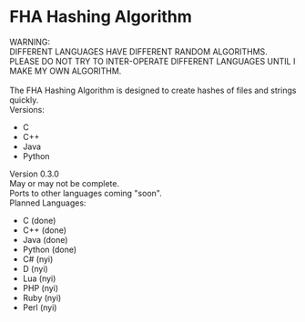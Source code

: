 FHA Hashing Algorithm
===

WARNING:<br />
DIFFERENT LANGUAGES HAVE DIFFERENT RANDOM ALGORITHMS.<br />
PLEASE DO NOT TRY TO INTER-OPERATE DIFFERENT LANGUAGES UNTIL I MAKE MY OWN ALGORITHM.<br />
<br />
The FHA Hashing Algorithm is designed to create hashes of files and strings quickly.<br />
Versions:<br />

* C<br />
* C++<br />
* Java<br />
* Python<br />


Version 0.3.0<br />
May or may not be complete.<br />
Ports to other languages coming "soon".<br />
Planned Languages:<br />

* C (done)
* C++ (done)
* Java (done)
* Python (done)
* C# (nyi)
* D (nyi)
* Lua (nyi)
* PHP (nyi)
* Ruby (nyi)
* Perl (nyi)
